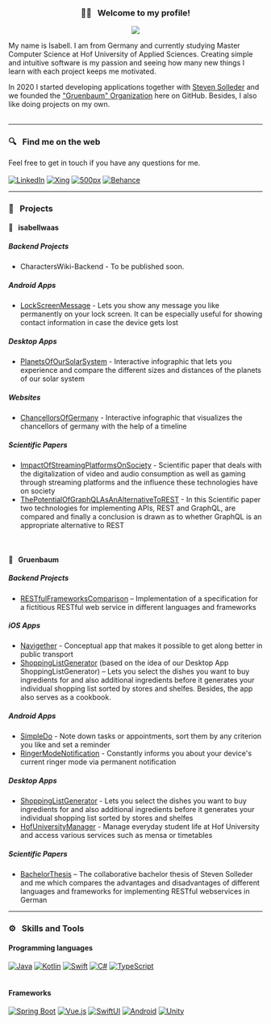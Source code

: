 <h3 align="center"> 👋🏼 &nbsp; Welcome to my profile! </h3>

<!-- Typing SVG by DenverCoder1 - https://github.com/DenverCoder1/readme-typing-svg -->
<p align="center">
  <a href="https://github.com/DenverCoder1/readme-typing-svg"><img src="https://readme-typing-svg.herokuapp.com/?lines=Master%20Computer%20Science%20student%20at%20Hof%20University;Software-Developer%20from%20Germany&font=JetBrains+Mono&center=true&width=530&height=45&vCenter=true&size=18&color=57a5ff"></a>
</p>

My name is Isabell. I am from Germany and currently studying Master Computer Science at Hof University of Applied Sciences. Creating simple and intuitive software is my passion and seeing how many new things I learn with each project keeps me motivated.

In 2020 I started developing applications together with [Steven Solleder](https://github.com/stevensolleder) and we founded the ["Gruenbaum" Organization](https://github.com/TeamGruenbaum) here on GitHub. Besides, I also like doing projects on my own.
<br><br>

------------------------------------------
### 🔍 &nbsp; Find me on the web
Feel free to get in touch if you have any questions for me. <br><br>
<a href="https://www.linkedin.com/in/isabellwaas"><img alt="LinkedIn" src="https://img.shields.io/badge/LinkedIn-0A66C2.svg?logo=linkedin&logoColor=white"></a>
<a href="https://www.xing.com/profile/Isabell_Waas"><img alt="Xing" src="https://img.shields.io/badge/Xing-006567.svg?logo=xing&logoColor=white"></a>
<a href="https://500px.com/p/isabellwaas"><img alt="500px" src="https://img.shields.io/badge/500px-0099E5.svg?logo=500px&logoColor=white"></a>
<a href="https://www.behance.net/isabellwaas"><img alt="Behance" src="https://img.shields.io/badge/Behance-1769FF.svg?logo=behance&logoColor=white"></a>

------------------------------------------
### 📌 &nbsp; Projects
#### 👤 &nbsp; isabellwaas
##### Backend Projects
- CharactersWiki-Backend - To be published soon.

##### Android Apps
- [LockScreenMessage](https://github.com/isabellwaas/LockScreenMessage) - Lets you show any message you like permanently on your lock screen. It can be especially useful for showing contact information in case the device gets lost

##### Desktop Apps
- [PlanetsOfOurSolarSystem](https://github.com/isabellwaas/PlanetsOfOurSolarSystem) - Interactive infographic that lets you experience and compare the different sizes and distances of the planets of our solar system

##### Websites
- [ChancellorsOfGermany](https://github.com/isabellwaas/ChancellorsOfGermany) - Interactive infographic that visualizes the chancellors of germany with the help of a timeline

##### Scientific Papers
- [ImpactOfStreamingPlatformsOnSociety](https://github.com/isabellwaas/ScientificPaper_ImpactOfStreamingPlatformsOnSociety) - Scientific paper that deals with the digitalization of video and audio consumption as well as gaming through streaming platforms and the influence these technologies have on society
- [ThePotentialOfGraphQLAsAnAlternativeToREST](https://github.com/isabellwaas/ScientificPaper_ThePotentialOfGraphQLAsAnAlternativeToREST) - In this Scientific paper two technologies for implementing APIs, REST and GraphQL, are compared and finally a conclusion is drawn as to whether GraphQL is an appropriate alternative to REST
<br>

#### 🌳 &nbsp; Gruenbaum
##### Backend Projects
- [RESTfulFrameworksComparison](https://github.com/TeamGruenbaum/RESTfulFrameworksComparison) – Implementation of a specification for a fictitious RESTful web service in different languages and frameworks

##### iOS Apps
- [Navigether](https://github.com/TeamGruenbaum/Navigether) - Conceptual app that makes it possible to get along better in public transport
- [ShoppingListGenerator](https://informatik.hof-university.de/allgemein/studienarbeit-shoppinglistgenerator/) (based on the idea of our Desktop App ShoppingListGenerator) – Lets you select the dishes you want to buy ingredients for and also additional ingredients before it generates your individual shopping list sorted by stores and shelfes. Besides, the app also serves as a cookbook.

##### Android Apps
- [SimpleDo](https://github.com/TeamGruenbaum/SimpleDo) - Note down tasks or appointments, sort them by any criterion you like and set a reminder
- [RingerModeNotification](https://github.com/TeamGruenbaum/RingerModeNotification) - Constantly informs you about your device's current ringer mode via permanent notification

##### Desktop Apps
- [ShoppingListGenerator](https://github.com/TeamGruenbaum/ShoppingListGenerator) - Lets you select the dishes you want to buy ingredients for and also additional ingredients before it generates your individual shopping list sorted by stores and shelfes
- [HofUniversityManager](https://github.com/TeamGruenbaum/HofUniversityManager) - Manage everyday student life at Hof University and access various services such as mensa or timetables

##### Scientific Papers
- [BachelorThesis](https://github.com/TeamGruenbaum/BachelorThesis_EfficientDevelopmentOfARestfulWebserviceBasedOnModernFrameworks) – The collaborative bachelor thesis of Steven Solleder and me which compares the advantages and disadvantages of different languages and frameworks for implementing RESTful webservices in German

------------------------------------------
### ⚙️ &nbsp; Skills and Tools
#### Programming languages
<a href="https://github.com/DenverCoder1/custom-icon-badges"><img alt="Java" src="https://img.shields.io/badge/Java-ED8B00.svg?logo=openjdk&logoColor=white"></a>
<a href="https://github.com/DenverCoder1/custom-icon-badges"><img alt="Kotlin" src="https://img.shields.io/badge/Kotlin-7F52FF.svg?logo=kotlin&logoColor=white"></a>
<a href="https://github.com/DenverCoder1/custom-icon-badges"><img alt="Swift" src="https://img.shields.io/badge/Swift-F05138.svg?logo=swift&logoColor=white"></a>
<a href="https://github.com/DenverCoder1/custom-icon-badges"><img alt="C#" src="https://custom-icon-badges.herokuapp.com/badge/C%23-68217A.svg?logo=cs2&logoColor=white"></a>
<a href="https://github.com/DenverCoder1/custom-icon-badges"><img alt="TypeScript" src="https://img.shields.io/badge/TypeScript-007ACC.svg?logo=typescript&logoColor=white"></a>
<br><br>


#### Frameworks
<a href="https://github.com/DenverCoder1/custom-icon-badges"><img alt="Spring Boot" src="https://img.shields.io/badge/Spring%20Boot-6DB33F.svg?logo=Spring&logoColor=white"></a>
<a href="https://github.com/DenverCoder1/custom-icon-badges"><img alt="Vue.js" src="https://img.shields.io/badge/Vue.js-4FC08D.svg?logo=vuedotjs&logoColor=white"></a>
<a href="https://github.com/DenverCoder1/custom-icon-badges"><img alt="SwiftUI" src="https://img.shields.io/badge/SwiftUI-F05138.svg?logo=swift&logoColor=white"></a>
<a href="https://github.com/DenverCoder1/custom-icon-badges"><img alt="Android" src="https://img.shields.io/badge/Android-3DDC84.svg?logo=android&logoColor=white"></a>
<a href="https://github.com/DenverCoder1/custom-icon-badges"><img alt="Unity" src="https://img.shields.io/badge/Unity-000000.svg?logo=unity&logoColor=white"></a>
<br><br>
